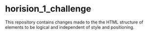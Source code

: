 # horision_1_challenge
This repository contains changes made to the the HTML structure of elements to be logical and independent of style and positioning. 
